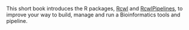 This short book introduces the R packages, [Rcwl](https://github.com/hubentu/Rcwl) and [RcwlPipelines](https://github.com/hubentu/RcwlPipelines), to improve your way to build, manage and run a Bioinformatics tools and pipeline. 
